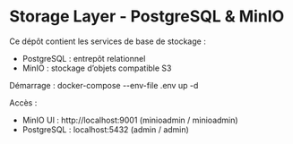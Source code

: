 # Storage Layer - PostgreSQL & MinIO

Ce dépôt contient les services de base de stockage :
- PostgreSQL : entrepôt relationnel
- MinIO : stockage d’objets compatible S3

Démarrage :
docker-compose --env-file .env up -d

 Accès :
- MinIO UI : http://localhost:9001 (minioadmin / minioadmin)
- PostgreSQL : localhost:5432 (admin / admin)
